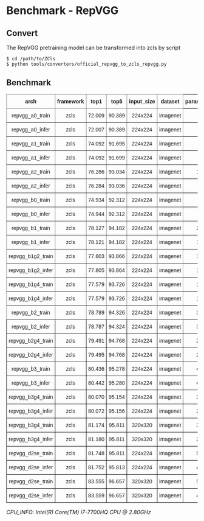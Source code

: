 
# Benchmark - RepVGG

## Convert

The RepVGG pretraining model can be transformed into zcls by script

```
$ cd /path/to/ZCls
$ python tools/converters/official_repvgg_to_zcls_repvgg.py
```

## Benchmark

<style type="text/css">
.tg  {border-collapse:collapse;border-spacing:0;}
.tg td{border-color:black;border-style:solid;border-width:1px;font-family:Arial, sans-serif;font-size:14px;
  overflow:hidden;padding:10px 5px;word-break:normal;}
.tg th{border-color:black;border-style:solid;border-width:1px;font-family:Arial, sans-serif;font-size:14px;
  font-weight:normal;overflow:hidden;padding:10px 5px;word-break:normal;}
.tg .tg-9wq8{border-color:inherit;text-align:center;vertical-align:middle}
.tg .tg-baqh{text-align:center;vertical-align:top}
.tg .tg-uzvj{border-color:inherit;font-weight:bold;text-align:center;vertical-align:middle}
.tg .tg-amwm{font-weight:bold;text-align:center;vertical-align:top}
.tg .tg-nrix{text-align:center;vertical-align:middle}
</style>
<table class="tg">
<thead>
  <tr>
    <th class="tg-uzvj">arch</th>
    <th class="tg-uzvj">framework<br></th>
    <th class="tg-uzvj">top1</th>
    <th class="tg-uzvj">top5</th>
    <th class="tg-uzvj">input_size</th>
    <th class="tg-uzvj">dataset</th>
    <th class="tg-amwm">params_size/MB<br></th>
    <th class="tg-amwm">gflops<br></th>
    <th class="tg-amwm">cpu_infer/s</th>
  </tr>
</thead>
<tbody>
  <tr>
    <td class="tg-9wq8">repvgg_a0_train</td>
    <td class="tg-9wq8">zcls</td>
    <td class="tg-9wq8">72.009</td>
    <td class="tg-9wq8">90.389</td>
    <td class="tg-9wq8">224x224</td>
    <td class="tg-9wq8">imagenet</td>
    <td class="tg-baqh">34.748</td>
    <td class="tg-baqh">3.043</td>
    <td class="tg-baqh">0.031</td>
  </tr>
  <tr>
    <td class="tg-9wq8">repvgg_a0_infer</td>
    <td class="tg-9wq8">zcls</td>
    <td class="tg-9wq8">72.007</td>
    <td class="tg-9wq8">90.389</td>
    <td class="tg-9wq8">224x224</td>
    <td class="tg-9wq8">imagenet</td>
    <td class="tg-baqh">31.698</td>
    <td class="tg-baqh">2.727</td>
    <td class="tg-baqh">0.017</td>
  </tr>
  <tr>
    <td class="tg-9wq8">repvgg_a1_train</td>
    <td class="tg-9wq8">zcls</td>
    <td class="tg-9wq8">74.092</td>
    <td class="tg-9wq8">91.695</td>
    <td class="tg-9wq8">224x224</td>
    <td class="tg-9wq8">imagenet</td>
    <td class="tg-baqh">53.758</td>
    <td class="tg-baqh">5.277</td>
    <td class="tg-baqh">0.044</td>
  </tr>
  <tr>
    <td class="tg-9wq8">repvgg_a1_infer</td>
    <td class="tg-9wq8">zcls</td>
    <td class="tg-9wq8">74.092</td>
    <td class="tg-9wq8">91.699</td>
    <td class="tg-9wq8">224x224</td>
    <td class="tg-9wq8">imagenet</td>
    <td class="tg-baqh">48.789</td>
    <td class="tg-baqh">4.733</td>
    <td class="tg-baqh">0.030</td>
  </tr>
  <tr>
    <td class="tg-9wq8">repvgg_a2_train</td>
    <td class="tg-9wq8">zcls</td>
    <td class="tg-9wq8">76.286</td>
    <td class="tg-9wq8">93.034</td>
    <td class="tg-9wq8">224x224</td>
    <td class="tg-9wq8">imagenet</td>
    <td class="tg-baqh">107.615</td>
    <td class="tg-baqh">11.403</td>
    <td class="tg-baqh">0.086</td>
  </tr>
  <tr>
    <td class="tg-9wq8">repvgg_a2_infer</td>
    <td class="tg-9wq8">zcls</td>
    <td class="tg-9wq8">76.284</td>
    <td class="tg-9wq8">93.036</td>
    <td class="tg-9wq8">224x224</td>
    <td class="tg-9wq8">imagenet</td>
    <td class="tg-baqh">97.275</td>
    <td class="tg-baqh">10.240</td>
    <td class="tg-baqh">0.054</td>
  </tr>
  <tr>
    <td class="tg-9wq8">repvgg_b0_train</td>
    <td class="tg-9wq8">zcls</td>
    <td class="tg-9wq8">74.934</td>
    <td class="tg-9wq8">92.312</td>
    <td class="tg-9wq8">224x224</td>
    <td class="tg-9wq8">imagenet</td>
    <td class="tg-baqh">60.341</td>
    <td class="tg-baqh">6.827</td>
    <td class="tg-baqh">0.059</td>
  </tr>
  <tr>
    <td class="tg-9wq8">repvgg_b0_infer</td>
    <td class="tg-9wq8">zcls</td>
    <td class="tg-9wq8">74.944</td>
    <td class="tg-9wq8">92.312</td>
    <td class="tg-9wq8">224x224</td>
    <td class="tg-9wq8">imagenet</td>
    <td class="tg-baqh">54.699</td>
    <td class="tg-baqh">6.121</td>
    <td class="tg-baqh">0.041</td>
  </tr>
  <tr>
    <td class="tg-9wq8">repvgg_b1_train</td>
    <td class="tg-9wq8">zcls</td>
    <td class="tg-9wq8">78.127</td>
    <td class="tg-9wq8">94.182</td>
    <td class="tg-9wq8">224x224</td>
    <td class="tg-9wq8">imagenet</td>
    <td class="tg-baqh">219.021</td>
    <td class="tg-baqh">26.314</td>
    <td class="tg-baqh">0.187</td>
  </tr>
  <tr>
    <td class="tg-9wq8">repvgg_b1_infer</td>
    <td class="tg-9wq8">zcls</td>
    <td class="tg-9wq8">78.121</td>
    <td class="tg-9wq8">94.182</td>
    <td class="tg-9wq8">224x224</td>
    <td class="tg-9wq8">imagenet</td>
    <td class="tg-baqh">197.714</td>
    <td class="tg-baqh">23.642</td>
    <td class="tg-baqh">0.126</td>
  </tr>
  <tr>
    <td class="tg-9wq8">repvgg_b1g2_train</td>
    <td class="tg-9wq8">zcls</td>
    <td class="tg-9wq8">77.803</td>
    <td class="tg-9wq8">93.866</td>
    <td class="tg-9wq8">224x224</td>
    <td class="tg-9wq8">imagenet</td>
    <td class="tg-baqh">174.646</td>
    <td class="tg-baqh">19.634</td>
    <td class="tg-baqh">0.155</td>
  </tr>
  <tr>
    <td class="tg-9wq8">repvgg_b1g2_infer</td>
    <td class="tg-9wq8">zcls</td>
    <td class="tg-9wq8">77.805</td>
    <td class="tg-9wq8">93.864</td>
    <td class="tg-9wq8">224x224</td>
    <td class="tg-9wq8">imagenet</td>
    <td class="tg-baqh">157.776</td>
    <td class="tg-baqh">17.630</td>
    <td class="tg-baqh">0.107</td>
  </tr>
  <tr>
    <td class="tg-9wq8">repvgg_b1g4_train</td>
    <td class="tg-9wq8">zcls</td>
    <td class="tg-9wq8">77.579</td>
    <td class="tg-9wq8">93.726</td>
    <td class="tg-9wq8">224x224</td>
    <td class="tg-9wq8">imagenet</td>
    <td class="tg-baqh">152.458</td>
    <td class="tg-baqh">16.295</td>
    <td class="tg-baqh">0.152</td>
  </tr>
  <tr>
    <td class="tg-9wq8">repvgg_b1g4_infer</td>
    <td class="tg-9wq8">zcls</td>
    <td class="tg-9wq8">77.579</td>
    <td class="tg-9wq8">93.726</td>
    <td class="tg-9wq8">224x224</td>
    <td class="tg-9wq8">imagenet</td>
    <td class="tg-baqh">137.808</td>
    <td class="tg-baqh">14.625</td>
    <td class="tg-baqh">0.114</td>
  </tr>
  <tr>
    <td class="tg-9wq8">repvgg_b2_train</td>
    <td class="tg-9wq8">zcls</td>
    <td class="tg-9wq8">78.789</td>
    <td class="tg-9wq8">94.326</td>
    <td class="tg-9wq8">224x224</td>
    <td class="tg-9wq8">imagenet</td>
    <td class="tg-baqh">339.593</td>
    <td class="tg-baqh">40.907</td>
    <td class="tg-baqh">0.282</td>
  </tr>
  <tr>
    <td class="tg-nrix">repvgg_b2_infer</td>
    <td class="tg-nrix">zcls</td>
    <td class="tg-nrix">78.787</td>
    <td class="tg-nrix">94.324</td>
    <td class="tg-nrix">224x224</td>
    <td class="tg-nrix">imagenet</td>
    <td class="tg-baqh">306.378</td>
    <td class="tg-baqh">36.766</td>
    <td class="tg-baqh">0.230</td>
  </tr>
  <tr>
    <td class="tg-nrix">repvgg_b2g4_train</td>
    <td class="tg-nrix">zcls</td>
    <td class="tg-nrix">79.491</td>
    <td class="tg-nrix">94.768</td>
    <td class="tg-nrix">224x224</td>
    <td class="tg-nrix">imagenet</td>
    <td class="tg-baqh">235.590</td>
    <td class="tg-baqh">25.252</td>
    <td class="tg-baqh">0.192</td>
  </tr>
  <tr>
    <td class="tg-nrix">repvgg_b2g4_infer</td>
    <td class="tg-nrix">zcls</td>
    <td class="tg-nrix">79.495</td>
    <td class="tg-nrix">94.768</td>
    <td class="tg-nrix">224x224</td>
    <td class="tg-nrix">imagenet</td>
    <td class="tg-baqh">212.774</td>
    <td class="tg-baqh">22.677</td>
    <td class="tg-baqh">0.141</td>
  </tr>
  <tr>
    <td class="tg-nrix">repvgg_b3_train</td>
    <td class="tg-nrix">zcls</td>
    <td class="tg-nrix">80.436</td>
    <td class="tg-nrix">95.278</td>
    <td class="tg-nrix">224x224</td>
    <td class="tg-nrix">imagenet</td>
    <td class="tg-baqh">469.533</td>
    <td class="tg-baqh">58.324</td>
    <td class="tg-baqh">0.373</td>
  </tr>
  <tr>
    <td class="tg-nrix">repvgg_b3_infer</td>
    <td class="tg-nrix">zcls</td>
    <td class="tg-nrix">80.442</td>
    <td class="tg-nrix">95.280</td>
    <td class="tg-nrix">224x224</td>
    <td class="tg-nrix">imagenet</td>
    <td class="tg-baqh">423.282</td>
    <td class="tg-baqh">52.433</td>
    <td class="tg-baqh">0.309</td>
  </tr>
  <tr>
    <td class="tg-nrix">repvgg_b3g4_train</td>
    <td class="tg-nrix">zcls</td>
    <td class="tg-nrix">80.070</td>
    <td class="tg-nrix">95.154</td>
    <td class="tg-nrix">224x224</td>
    <td class="tg-nrix">imagenet</td>
    <td class="tg-baqh">319.767</td>
    <td class="tg-baqh">35.781</td>
    <td class="tg-baqh">0.270</td>
  </tr>
  <tr>
    <td class="tg-nrix">repvgg_b3g4_infer</td>
    <td class="tg-nrix">zcls</td>
    <td class="tg-nrix">80.072</td>
    <td class="tg-nrix">95.156</td>
    <td class="tg-nrix">224x224</td>
    <td class="tg-nrix">imagenet</td>
    <td class="tg-baqh">288.493</td>
    <td class="tg-baqh">32.144</td>
    <td class="tg-baqh">0.203</td>
  </tr>
  <tr>
    <td class="tg-nrix">repvgg_b3g4_train</td>
    <td class="tg-nrix">zcls</td>
    <td class="tg-nrix">81.174</td>
    <td class="tg-nrix">95.811</td>
    <td class="tg-nrix">320x320</td>
    <td class="tg-nrix">imagenet</td>
    <td class="tg-baqh">319.767</td>
    <td class="tg-baqh">73.018</td>
    <td class="tg-baqh">0.486</td>
  </tr>
  <tr>
    <td class="tg-nrix">repvgg_b3g4_infer</td>
    <td class="tg-nrix">zcls</td>
    <td class="tg-nrix">81.180</td>
    <td class="tg-nrix">95.811</td>
    <td class="tg-nrix">320x320</td>
    <td class="tg-nrix">imagenet</td>
    <td class="tg-baqh">288.493</td>
    <td class="tg-baqh">65.595</td>
    <td class="tg-baqh">0.368</td>
  </tr>
  <tr>
    <td class="tg-nrix">repvgg_d2se_train</td>
    <td class="tg-nrix">zcls</td>
    <td class="tg-nrix">81.748</td>
    <td class="tg-nrix">95.811</td>
    <td class="tg-nrix">224x224</td>
    <td class="tg-nrix">imagenet</td>
    <td class="tg-baqh">508.632</td>
    <td class="tg-baqh">73.107</td>
    <td class="tg-baqh">0.521</td>
  </tr>
  <tr>
    <td class="tg-nrix">repvgg_d2se_infer</td>
    <td class="tg-nrix">zcls</td>
    <td class="tg-nrix">81.752</td>
    <td class="tg-nrix">95.813</td>
    <td class="tg-nrix">224x224</td>
    <td class="tg-nrix">imagenet</td>
    <td class="tg-baqh">459.242</td>
    <td class="tg-baqh">65.705</td>
    <td class="tg-baqh">0.413</td>
  </tr>
  <tr>
    <td class="tg-nrix">repvgg_d2se_train</td>
    <td class="tg-nrix">zcls</td>
    <td class="tg-nrix">83.555</td>
    <td class="tg-nrix">96.657</td>
    <td class="tg-nrix">320x320<br></td>
    <td class="tg-nrix">imagenet</td>
    <td class="tg-baqh">508.632</td>
    <td class="tg-baqh">149.188</td>
    <td class="tg-baqh">0.924</td>
  </tr>
  <tr>
    <td class="tg-nrix">repvgg_d2se_infer</td>
    <td class="tg-nrix">zcls</td>
    <td class="tg-nrix">83.559</td>
    <td class="tg-nrix">96.657</td>
    <td class="tg-nrix">320x320</td>
    <td class="tg-nrix">imagenet</td>
    <td class="tg-baqh">459.242</td>
    <td class="tg-baqh">134.082</td>
    <td class="tg-baqh">0.754</td>
  </tr>
</tbody>
</table>

*CPU_INFO: Intel(R) Core(TM) i7-7700HQ CPU @ 2.80GHz*